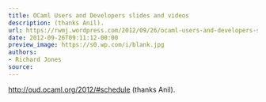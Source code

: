 ```yaml
---
title: OCaml Users and Developers slides and videos
description: (thanks Anil).
url: https://rwmj.wordpress.com/2012/09/26/ocaml-users-and-developers-slides-and-videos/
date: 2012-09-26T09:11:12-00:00
preview_image: https://s0.wp.com/i/blank.jpg
authors:
- Richard Jones
source:
---
```


<p><a href="http://oud.ocaml.org/2012/#schedule">http://oud.ocaml.org/2012/#schedule</a> (thanks Anil).</p>


